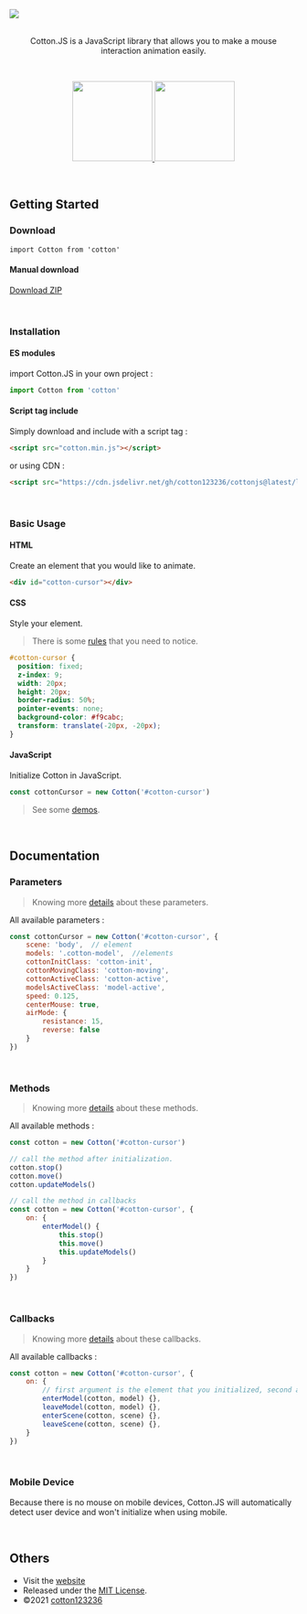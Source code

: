 ![](https://i.imgur.com/THPfqAc.png)
<br>
<br>
<p align="center">Cotton.JS is a JavaScript library that allows you to make a mouse interaction animation easily.</p>
<br>
<p align="center">
<a href="https://cotton123236.github.io/CottonJS/dist/index.html#demos">
  <img src="https://i.imgur.com/7mwrasy.png" width="140" />
</a>
<a href="https://cotton123236.github.io/CottonJS/dist/index.html#documentation">
  <img src="https://i.imgur.com/IJw175G.png" width="140" />
</a>
</p>

<br>

## Getting Started

### Download

```
import Cotton from 'cotton'
```
#### Manual download
[Download ZIP](https://github.com/cotton123236/CottonJS/archive/refs/heads/main.zip)

<br>

### Installation

#### ES modules
import Cotton.JS in your own project :
```js
import Cotton from 'cotton'
```
#### Script tag include
Simply download and include with a script tag :
```html
<script src="cotton.min.js"></script>
```
or using CDN :
```html
<script src="https://cdn.jsdelivr.net/gh/cotton123236/cottonjs@latest/lib/cotton.min.js"></script>
```

<br>

### Basic Usage

#### HTML
Create an element that you would like to animate.
```html
<div id="cotton-cursor"></div>
```
#### CSS
Style your element.
>There is some [rules](https://cotton123236.github.io/CottonJS/dist/index.html#usage) that you need to notice.
```css
#cotton-cursor {
  position: fixed;
  z-index: 9;
  width: 20px;
  height: 20px;
  border-radius: 50%;
  pointer-events: none;
  background-color: #f9cabc;
  transform: translate(-20px, -20px);
}
```
#### JavaScript
Initialize Cotton in JavaScript.
```js
const cottonCursor = new Cotton('#cotton-cursor')
```
>See some [demos](https://cotton123236.github.io/CottonJS/dist/index.html#demos).

<br>

## Documentation

### Parameters
>Knowing more [details](https://cotton123236.github.io/CottonJS/dist/index.html#parameters) about these parameters.

All available parameters :
```js
const cottonCursor = new Cotton('#cotton-cursor', {
    scene: 'body',  // element
    models: '.cotton-model',  //elements
    cottonInitClass: 'cotton-init',
    cottonMovingClass: 'cotton-moving',
    cottonActiveClass: 'cotton-active',
    modelsActiveClass: 'model-active',
    speed: 0.125,
    centerMouse: true,
    airMode: {
        resistance: 15,
        reverse: false
    }
})
```

<br>

### Methods
>Knowing more [details](https://cotton123236.github.io/CottonJS/dist/index.html#methods) about these methods.

All available methods :
```js
const cotton = new Cotton('#cotton-cursor')

// call the method after initialization.
cotton.stop()
cotton.move()
cotton.updateModels()

// call the method in callbacks
const cotton = new Cotton('#cotton-cursor', {
    on: {
        enterModel() {
            this.stop()
            this.move()
            this.updateModels()
        }
    }
})
```

<br>

### Callbacks
>Knowing more [details](https://cotton123236.github.io/CottonJS/dist/index.html#callbacks) about these callbacks.

All available callbacks :
```js
const cotton = new Cotton('#cotton-cursor', {
    on: {
        // first argument is the element that you initialized, second argument is the element the mouse is interacting with.
        enterModel(cotton, model) {},
        leaveModel(cotton, model) {},
        enterScene(cotton, scene) {},
        leaveScene(cotton, scene) {},
    }
})
```

<br>

### Mobile Device
Because there is no mouse on mobile devices, Cotton.JS will automatically detect user device and won't initialize when using mobile.

<br>

## Others

* Visit the [website](https://cotton123236.github.io/CottonJS/dist/index.html)
* Released under the [MIT License](https://github.com/cotton123236/CottonJS/blob/main/LICENSE).
* ©2021 [cotton123236](https://github.com/cotton123236)